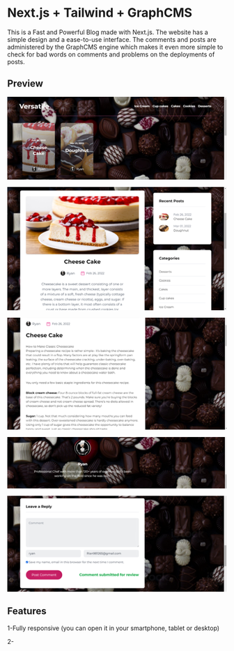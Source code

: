 # Next.js + Tailwind + GraphCMS

This is a Fast and Powerful Blog made with Next.js. The website has a simple design and a ease-to-use interface.
The comments and posts are administered by the GraphCMS engine which makes it even more simple to check for bad words on comments and problems on the deployments of posts.

## Preview

![](imagesGithub/navbar.png)

![](imagesGithub/intro.png)

![](imagesGithub/post.png)

![](imagesGithub/author.png)

![](imagesGithub/comment.png)

## Features

1-Fully responsive (you can open it in your smartphone, tablet or desktop)

2-
